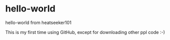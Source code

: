 # hello-world
hello-world from heatseeker101

This is my first time using GitHub, except for downloading other ppl code :-)

